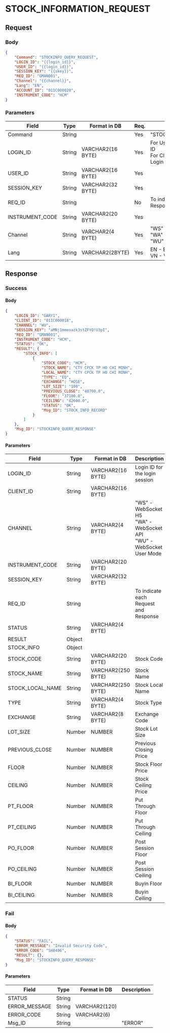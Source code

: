 # STOCK_INFORMATION_REQUEST

## Request 

### Body

```json
{
    "Command": "STOCKINFO_QUERY_REQUEST",
    "LOGIN_ID": "{{login_id}}",
    "USER_ID": "{{login_id}}",
    "SESSION_KEY": "{{skey}}",
    "REQ_ID": "GMAN001",
    "Channel": "{{channel}}",
    "Lang": "EN",
    "ACCOUNT_ID": "011C000020",
    "INSTRUMENT_CODE": "HCM"
}
```

### Parameters

| Field | Type | Format in DB | Req. | Description |
|---|---|---|---|---|
| Command | String | | Yes | "STOCKINFO_QUERY_REQUEST" |
| LOGIN_ID | String | VARCHAR2(16 BYTE) | Yes | For User Mode: Use User Login ID<br>For Client Mode: Use Client Login ID |
| USER_ID | String | VARCHAR2(16 BYTE) | Yes | |
| SESSION_KEY | String | VARCHAR2(32 BYTE) | Yes | |
| REQ_ID | String | | No | To indicate each Request and Response |
| INSTRUMENT_CODE | String | VARCHAR2(20 BYTE) | Yes | |
| Channel | String | VARCHAR2(4 BYTE) | Yes | "WS" - WebSocket H5<br>"WA" - WebSocket API<br>"WU" - WebSocket User Mode |
| Lang | String | VARCHAR2(2BYTE) | Yes | EN - English (Default)<br>VN - Vietnamse |

## Response

### Success

#### Body

```json
{
    "LOGIN_ID": "GARY1",
    "CLIENT_ID": "011C000018",
    "CHANNEL": "WU",
    "SESSION_KEY": "aMNj1mmeoazk3stZFYQ!U3pI",
    "REQ_ID": "GMAN001",
    "INSTRUMENT_CODE": "HCM",
    "STATUS": "OK",
    "RESULT": {
        "STOCK_INFO": [
            {
                "STOCK_CODE": "HCM",
                "STOCK_NAME": "CTY CPCK TP HO CHI MINH",
                "LOCAL_NAME": "CTY CPCK TP HO CHI MINH",
                "TYPE": "EQ",
                "EXCHANGE": "HOSE",
                "LOT_SIZE": "100",
                "PREVIOUS_CLOSE": "40700.0",
                "FLOOR": "37100.0",
                "CEILING": "42600.0",
                "STATUS": "OK",
                "Msg_ID": "STOCK_INFO_RECORD"
            }
        ]
    },
    "Msg_ID": "STOCKINFO_QUERY_RESPONSE"
}
```

#### Parameters

| Field | Type | Format in DB | Description |
|---|---|---|---|
| LOGIN_ID | String | VARCHAR2(16 BYTE) | Login ID for the login session |
| CLIENT_ID | String | VARCHAR2(16 BYTE) | |
| CHANNEL | String | VARCHAR2(4 BYTE) | "WS" - WebSocket H5<br>"WA" - WebSocket API<br>"WU" - WebSocket User Mode |
| INSTRUMENT_CODE | String | VARCHAR2(20 BYTE) | |
| SESSION_KEY | String | VARCHAR2(32 BYTE) | |
| REQ_ID | String | | To indicate each Request and Response |
| STATUS | String | VARCHAR2(4 BYTE) | |
| RESULT | Object | | |
| STOCK_INFO | Object | | |
| STOCK_CODE | String | VARCHAR2(20 BYTE) | Stock Code |
| STOCK_NAME | String | VARCHAR2(250 BYTE) | Stock Name |
| STOCK_LOCAL_NAME | String | VARCHAR2(250 BYTE) | Stock Local Name |
| TYPE | String | VARCHAR2(4 BYTE) | Stock Type |
| EXCHANGE | String | VARCHAR2(8 BYTE) | Exchange Code |
| LOT_SIZE | Number | NUMBER | Stock Lot Size |
| PREVIOUS_CLOSE | Number | NUMBER | Previous Closing Price |
| FLOOR | Number | NUMBER | Stock Floor Price |
| CEILING | Number | NUMBER | Stock Ceiling Price |
| PT_FLOOR | Number | NUMBER | Put Through Floor |
| PT_CEILING | Number | NUMBER | Put Through Ceiling |
| PO_FLOOR | Number | NUMBER | Post Session Floor |
| PO_CEILING | Number | NUMBER | Post Session Ceiling |
| BI_FLOOR | Number | NUMBER | Buyin Floor |
| BI_CEILING | Number | NUMBER | Buyin Ceiling |

### Fail

#### Body

```json
{
    "STATUS": "FAIL",
    "ERROR_MESSAGE": "Invalid Security Code",
    "ERROR_CODE": "SH8496",
    "RESULT": {},
    "Msg_ID": "STOCKINFO_QUERY_RESPONSE"
}
```

#### Parameters

| Field | Type | Format in DB | Description |
|---|---|---|---|
| STATUS | String | | |
| ERROR_MESSAGE | String | VARCHAR2(120) | |
| ERROR_CODE | String | VARCHAR2(6) | |
| Msg_ID | String | | "ERROR" |
